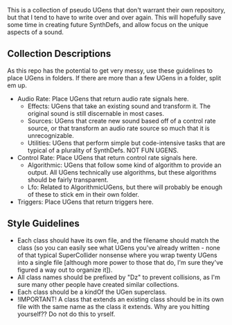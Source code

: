 This is a collection of pseudo UGens that don't warrant their own repository, but that I tend to have to write over and over again. This will hopefully save some time in creating future SynthDefs, and allow focus on the unique aspects of a sound.

## Collection Descriptions
As this repo has the potential to get very messy, use these guidelines to place UGens in folders. If there are more than a few UGens in a folder, split em up.

- Audio Rate: Place UGens that return audio rate signals here.
  - Effects: UGens that take an existing sound and transform it. The original sound is still discernable in most cases.
  - Sources: UGens that create new sound based off of a control rate source, or that transform an audio rate source so much that it is unrecognizable.
  - Utilities: UGens that perform simple but code-intensive tasks that are typical of a plurality of SynthDefs. NOT FUN UGENS.
- Control Rate: Place UGens that return control rate signals here.
  - Algorithmic: UGens that follow some kind of algorithm to provide an output. All UGens technically use algorithms, but these algorithms should be fairly transparent.
  - Lfo: Related to AlgorithmicUGens, but there will probably be enough of these to stick em in their own folder.
- Triggers: Place UGens that return triggers here.

## Style Guidelines
- Each class should have its own file, and the filename should match the class (so you can easily see what UGens you've already written - none of that typical SuperCollider nonsense where you wrap twenty UGens into a single file [although more power to those that do, I'm sure they've figured a way out to organize it]).
- All class names should be prefixed by "Dz" to prevent collisions, as I'm sure many other people have created similar collections.
- Each class should be a kindOf the UGen superclass.
- !IMPORTANT! A class that extends an existing class should be in its own file with the same name as the class it extends. Why are you hitting yourself?? Do not do this to yrself.
